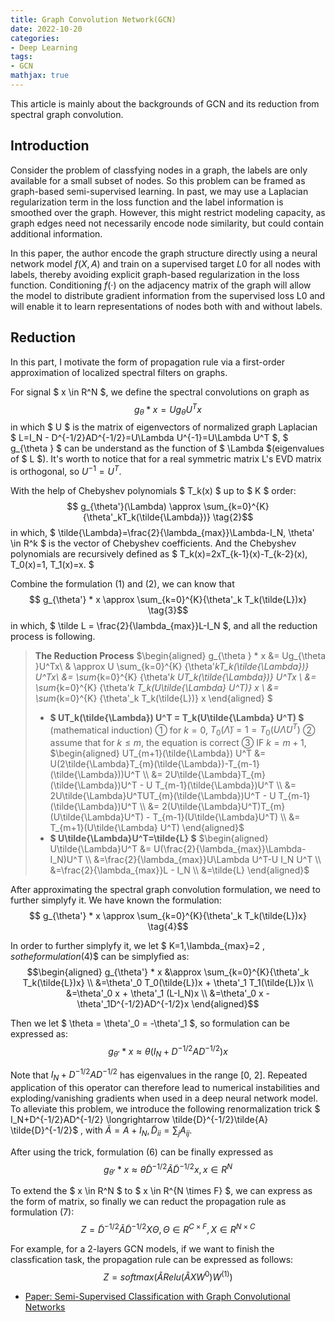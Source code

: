 ```yaml
---
title: Graph Convolution Network(GCN)
date: 2022-10-20
categories:
- Deep Learning
tags:
- GCN
mathjax: true
---
```


This article is mainly about the backgrounds of GCN and its reduction from spectral graph convolution.

<!--more-->

## Introduction
Consider the problem of classfying nodes in a graph, the labels are only available for a small subset of nodes. So this problem can be framed as graph-based semi-supervised learning. In past, we may use a Laplacian regularization term in the loss function and the label information is smoothed over the graph. However, this might restrict modeling capacity, as graph edges need not necessarily encode node similarity, but could contain additional information.

In this paper, the author encode the graph structure directly using a neural network model $f(X, A)$ and train on a supervised target $L0$ for all nodes with labels, thereby avoiding explicit graph-based regularization in the loss function.  Conditioning $f(·)$ on the adjacency matrix of the graph will allow the model to distribute gradient information from the supervised loss L0 and will enable it to learn representations of nodes both with and without labels.

## Reduction
In this part, I motivate the form of propagation rule via a first-order approximation of localized spectral filters on graphs.

For signal $ x \in R^N $, we define the spectral convolutions on graph as 
$$ g_{\theta } * x = Ug_{\theta }U^Tx \tag{1}$$ 
in which $ U $ is the matrix of eigenvectors of normalized graph Laplacian $ L=I_N - D^{-1/2}AD^{-1/2}=U\Lambda U^{-1}=U\Lambda U^T $, $ g_{\theta } $ can be understand as the function of $ \Lambda $(eigenvalues of $ L $). It's worth to notice that for a real symmetric matrix L's EVD matrix is orthogonal, so $U^{-1} = U^T$.

With the help of Chebyshev polynomials $ T_k(x) $ up to $ K $ order:
$$ g_{\theta'}(\Lambda) \approx \sum_{k=0}^{K} {\theta'_kT_k(\tilde{\Lambda})}  \tag{2}$$ 
in which, $ \tilde{\Lambda}=\frac{2}{\lambda_{max}}\Lambda-I_N, \theta' \in R^k $ is the vector of Chebyshev coefficients. And the Chebyshev polynomials are recursively defined as $ T_k(x)=2xT_{k-1}(x)-T_{k-2}(x), T_0(x)=1, T_1(x)=x. $

Combine the formulation $(1)$ and $(2)$, we can know that 
$$ g_{\theta'} * x \approx \sum_{k=0}^{K}{\theta'_k T_k(\tilde{L})x} \tag{3}$$
in which, $ \tilde L = \frac{2}{\lambda_{max}}L-I_N $, and all the reduction process is following.
> **The Reduction Process**
$\begin{aligned}
g_{\theta } * x &= Ug_{\theta }U^Tx\\
& \approx U \sum_{k=0}^{K} {\theta'_kT_k(\tilde{\Lambda})} U^Tx\\
&= \sum_{k=0}^{K} {\theta'_k UT_k(\tilde{\Lambda})} U^Tx \\
&= \sum_{k=0}^{K} {\theta'_k T_k(U\tilde{\Lambda} U^T)} x \\
&= \sum_{k=0}^{K} {\theta'_k T_k(\tilde{L})} x 
\end{aligned} $ 
> * **$ UT_k(\tilde{\Lambda}) U^T = T_k(U\tilde{\Lambda} U^T) $**
(mathematical induction)
① for $k=0$, $T_0(\tilde{\Lambda})=1=T_0(U\tilde{\Lambda} U^T)$
② assume that for $k \le m$, the equation is correct
③ IF $k=m+1$, 
&ensp; $\begin{aligned} 
UT_{m+1}(\tilde{\Lambda}) U^T &=  U(2\tilde{\Lambda}T_{m}(\tilde{\Lambda})-T_{m-1}(\tilde{\Lambda}))U^T \\
&= 2U\tilde{\Lambda}T_{m}(\tilde{\Lambda})U^T - U T_{m-1}(\tilde{\Lambda})U^T \\
&= 2U\tilde{\Lambda}U^TUT_{m}(\tilde{\Lambda})U^T - U T_{m-1}(\tilde{\Lambda})U^T \\
&= 2(U\tilde{\Lambda}U^T)T_{m}(U\tilde{\Lambda}U^T) - T_{m-1}(U\tilde{\Lambda}U^T) \\
&= T_{m+1}(U\tilde{\Lambda} U^T) 
\end{aligned}$
> * **$ U\tilde{\Lambda}U^T=\tilde{L} $**
$\begin{aligned}  
U\tilde{\Lambda}U^T &= U(\frac{2}{\lambda_{max}}\Lambda-I_N)U^T \\
&=\frac{2}{\lambda_{max}}U\Lambda U^T-U I_N U^T \\
&=\frac{2}{\lambda_{max}}L - I_N \\
&=\tilde{L}
\end{aligned}$

After approximating the spectral graph convolution formulation, we need to further simplyfy it. We have known the formulation:
$$ g_{\theta'} * x \approx \sum_{k=0}^{K}{\theta'_k T_k(\tilde{L})x} \tag{4}$$

In order to further simplyfy it, we let $ K=1,\lambda_{max}=2 $, so the formulation$(4)$ can be simplyfied as:
$$\begin{aligned}
g_{\theta'} * x &\approx \sum_{k=0}^{K}{\theta'_k T_k(\tilde{L})x} \\
&=\theta'_0 T_0(\tilde{L})x + \theta'_1 T_1(\tilde{L})x \\
&=\theta'_0 x + \theta'_1 (L-I_N)x \\
&=\theta'_0 x - \theta'_1D^{-1/2}AD^{-1/2}x
\end{aligned}$$

Then we let $ \theta = \theta'_0 = -\theta'_1 $, so formulation can be expressed as:
$$ g_{\theta'} * x \approx \theta(I_N+D^{-1/2}AD^{-1/2})x \tag{5}$$

Note that $I_N+D^{-1/2}AD^{-1/2}$ has eigenvalues in the range [0, 2]. Repeated application of this operator can therefore lead to numerical instabilities and exploding/vanishing gradients when used in a deep neural network model. To alleviate this problem, we introduce the following renormalization trick $ I_N+D^{-1/2}AD^{-1/2} \longrightarrow \tilde{D}^{-1/2}\tilde{A} \tilde{D}^{-1/2}$ , with $\tilde{A} = A+I_N, \tilde{D}_{ii}=\sum_{j}A_{ij}$.

After using the trick, formulation $(6)$ can be finally expressed as 
$$ g_{\theta'} * x \approx \theta \tilde{D}^{-1/2}\tilde{A} \tilde{D}^{-1/2}x,x \in R^N \tag{6}$$

To extend the $ x \in R^N $ to $ x \in R^{N \times F} $, we can express as the form of matrix, so finally we can reduct the propagation rule as formulation $(7)$:
$$
Z=\tilde{D}^{-1/2} \tilde{A}\tilde{D}^{-1/2}X\Theta,\Theta \in R^{C \times F},X \in R^{N \times C} \tag{7}
$$

For example, for a 2-layers GCN models, if we want to finish the classfication task, the propagation rule can be expressed as follows:
$$ Z=softmax(\hat{A}Relu(\hat{A}XW^{0})W^{(1)}) $$

+ <u>Paper: Semi-Supervised Classification with Graph Convolutional Networks</u>